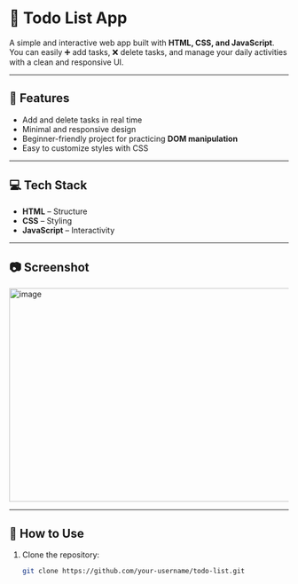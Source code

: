 # 📝 Todo List App  

A simple and interactive web app built with **HTML, CSS, and JavaScript**.  
You can easily ➕ add tasks, ❌ delete tasks, and manage your daily activities with a clean and responsive UI.  

---

## 🚀 Features  
- Add and delete tasks in real time  
- Minimal and responsive design  
- Beginner-friendly project for practicing **DOM manipulation**  
- Easy to customize styles with CSS  

---

## 💻 Tech Stack  
- **HTML** – Structure  
- **CSS** – Styling  
- **JavaScript** – Interactivity  

---

## 📷 Screenshot  

<img width="532" height="385" alt="image" src="https://github.com/user-attachments/assets/ab96c1f2-c2bc-460e-8fb7-e220f4891a53" />

---

## 📂 How to Use  
1. Clone the repository:  
   ```bash
   git clone https://github.com/your-username/todo-list.git

